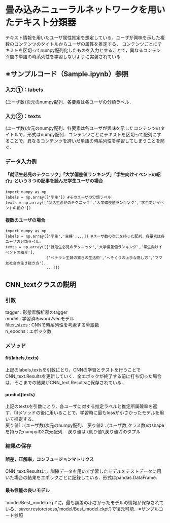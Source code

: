 # 畳み込みニューラルネットワークを用いたテキスト分類器
テキスト情報を用いたユーザ属性推定を想定している．ユーザが興味を示した複数のコンテンツのタイトルからユーザの属性を推定する．
コンテンツごとにテキストを区切ってnumpy配列化したものを入力とすることで，異なるコンテンツ間の単語の時系列性を学習しないように実装されている．
## ※サンプルコード（Sample.ipynb）参照
###  入力①：labels
(ユーザ数)次元のnumpy配列．各要素は各ユーザの分類ラベル．
### 入力②：texts
(ユーザ数)次元のnumpy配列．各要素は各ユーザが興味を示したコンテンツのタイトルで，形式はnumpy配列．コンテンツごとにテキストを区切って配列にすることで，異なるコンテンツを跨いだ単語の時系列性を学習してしまうことを防ぐ．
### データ入力例
#### 「就活生必見のテクニック」「大学偏差値ランキング」「学生向けイベントの紹介」という３つの記事を読んだ学生ユーザの場合
```
import numpy as np
labels = np.array(['学生']) #そのユーザの分類ラベル
texts = np.array(['就活生必見のテクニック','大学偏差値ランキング','学生向けイベントの紹介']) 
```
#### 複数のユーザの場合
```
import numpy as np
labels = np.array(['学生','主婦',...]) #ユーザ数の次元を持った配列．各要素は各ユーザの分類ラベル．
texts = np.array([['就活生必見のテクニック','大学偏差値ランキング','学生向けイベントの紹介'],
                  ['ベテラン主婦の驚きの生活術','へそくりの上手な隠し方','ママ友社会の生き抜き方'],
                  ...]])
```

## CNN_textクラスの説明
### 引数
tagger : 形態素解析器のtagger   
model : 学習済みword2vecモデル   
filter_sizes : CNNで時系列性を考慮する単語数   
n_epochs : エポック数   
### メソッド
#### fit(labels,texts)
上記のlabels,textsを引数にとり，CNNの学習とテストを行うことでCNN_text.Resultsを更新していく．全エポックが終了する前に打ち切った場合は，そこまでの結果がCNN_text.Resultsに保存されている．
#### predict(texts)
上記のtextsを引数にとり，各ユーザに対する推定ラベルと推定所属確率を返す．fitメソッドの後に用いることで，学習時に最もlossが小さかったモデルを用いて推定する．   
戻り値1 : (ユーザ数)次元のnumpy配列．
戻り値2 : (ユーザ数,クラス数)のshapeを持ったnumpyの2次元配列．
戻り値は (戻り値1,戻り値2)のタプル
### 結果の保存
#### 誤差，正解率，コンフュージョンマトリクス
CNN_text.Resultsに，訓練データを用いて学習したモデルをテストデータに用いた場合の結果をエポックごとに記録している．形式はpandas.DataFrame．
#### 最も性能の良いモデル
'model/Best_model.ckpt'に，最も誤差の小さかったモデルの情報が保存されている．saver.restore(sess,'model/Best_model.ckpt')で復元可能．※サンプルコード参照
